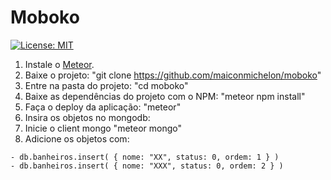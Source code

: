 # Moboko

[![License: MIT](https://img.shields.io/badge/License-MIT-yellow.svg)](https://opensource.org/licenses/MIT)


1. Instale o [Meteor](https://www.meteor.com/).
2. Baixe o projeto: "git clone https://github.com/maiconmichelon/moboko"
3. Entre na pasta do projeto: "cd moboko"
4. Baixe as dependências do projeto com o NPM: "meteor npm install"
5. Faça o deploy da aplicação: "meteor"
6. Insira os objetos no mongodb:
  6. Inicie o client mongo "meteor mongo"
  6. Adicione os objetos com:
  ```
  - db.banheiros.insert( { nome: "XX", status: 0, ordem: 1 } )
  - db.banheiros.insert( { nome: "XXX", status: 0, ordem: 2 } )
  ```
